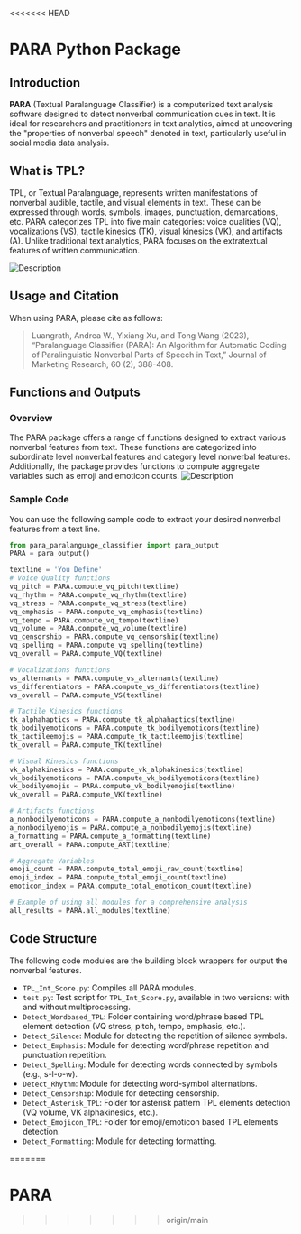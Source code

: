 <<<<<<< HEAD
# PARA Python Package

## Introduction

**PARA** (Textual Paralanguage Classifier) is a computerized text analysis software designed to detect nonverbal communication cues in text. It is ideal for researchers and practitioners in text analytics, aimed at uncovering the "properties of nonverbal speech" denoted in text, particularly useful in social media data analysis.

## What is TPL?

TPL, or Textual Paralanguage, represents written manifestations of nonverbal audible, tactile, and visual elements in text. These can be expressed through words, symbols, images, punctuation, demarcations, etc. PARA categorizes TPL into five main categories: voice qualities (VQ), vocalizations (VS), tactile kinesics (TK), visual kinesics (VK), and artifacts (A). Unlike traditional text analytics, PARA focuses on the extratextual features of written communication.

![Description](https://static.wixstatic.com/media/62e0e2_24d79b8cc93e4e689d77b838535166d1~mv2.jpg/v1/fill/w_1336,h_944,al_c,q_85,enc_auto/Table%201.jpg)


## Usage and Citation

When using PARA, please cite as follows:
> Luangrath, Andrea W., Yixiang Xu, and Tong Wang (2023), “Paralanguage Classifier (PARA): An Algorithm for Automatic Coding of Paralinguistic Nonverbal Parts of Speech in Text,” Journal of Marketing Research, 60 (2), 388-408.


## Functions and Outputs

### Overview
The PARA package offers a range of functions designed to extract various nonverbal features from text. These functions are categorized into subordinate level nonverbal features and category level nonverbal features. Additionally, the package provides functions to compute aggregate variables such as emoji and emoticon counts.
![Description](https://static.wixstatic.com/media/62e0e2_7da7b5eab30e45cab3b4802fc416dd06~mv2.jpg/v1/fill/w_2166,h_862,al_c,q_85,enc_auto/Table%202.jpg)


### Sample Code 
You can use the following sample code to extract your desired nonverbal features from a text line.

```python
from para_paralanguage_classifier import para_output
PARA = para_output()

textline = 'You Define'
# Voice Quality functions
vq_pitch = PARA.compute_vq_pitch(textline)
vq_rhythm = PARA.compute_vq_rhythm(textline)
vq_stress = PARA.compute_vq_stress(textline)
vq_emphasis = PARA.compute_vq_emphasis(textline)
vq_tempo = PARA.compute_vq_tempo(textline)
vq_volume = PARA.compute_vq_volume(textline)
vq_censorship = PARA.compute_vq_censorship(textline)
vq_spelling = PARA.compute_vq_spelling(textline)
vq_overall = PARA.compute_VQ(textline)

# Vocalizations functions
vs_alternants = PARA.compute_vs_alternants(textline)
vs_differentiators = PARA.compute_vs_differentiators(textline)
vs_overall = PARA.compute_VS(textline)

# Tactile Kinesics functions
tk_alphahaptics = PARA.compute_tk_alphahaptics(textline)
tk_bodilyemoticons = PARA.compute_tk_bodilyemoticons(textline)
tk_tactileemojis = PARA.compute_tk_tactileemojis(textline)
tk_overall = PARA.compute_TK(textline)

# Visual Kinesics functions
vk_alphakinesics = PARA.compute_vk_alphakinesics(textline)
vk_bodilyemoticons = PARA.compute_vk_bodilyemoticons(textline)
vk_bodilyemojis = PARA.compute_vk_bodilyemojis(textline)
vk_overall = PARA.compute_VK(textline)

# Artifacts functions
a_nonbodilyemoticons = PARA.compute_a_nonbodilyemoticons(textline)
a_nonbodilyemojis = PARA.compute_a_nonbodilyemojis(textline)
a_formatting = PARA.compute_a_formatting(textline)
art_overall = PARA.compute_ART(textline)

# Aggregate Variables 
emoji_count = PARA.compute_total_emoji_raw_count(textline) 
emoji_index = PARA.compute_total_emoji_count(textline) 
emoticon_index = PARA.compute_total_emoticon_count(textline) 

# Example of using all modules for a comprehensive analysis
all_results = PARA.all_modules(textline)
```


## Code Structure

The following code modules are the building block wrappers for output the nonverbal features. 

- `TPL_Int_Score.py`: Compiles all PARA modules.
- `test.py`: Test script for `TPL_Int_Score.py`, available in two versions: with and without multiprocessing.
- `Detect_Wordbased_TPL`: Folder containing word/phrase based TPL element detection (VQ stress, pitch, tempo, emphasis, etc.).
- `Detect_Silence`: Module for detecting the repetition of silence symbols.
- `Detect_Emphasis`: Module for detecting word/phrase repetition and punctuation repetition.
- `Detect_Spelling`: Module for detecting words connected by symbols (e.g., s-l-o-w).
- `Detect_Rhythm`: Module for detecting word-symbol alternations.
- `Detect_Censorship`: Module for detecting censorship.
- `Detect_Asterisk_TPL`: Folder for asterisk pattern TPL elements detection (VQ volume, VK alphakinesics, etc.).
- `Detect_Emojicon_TPL`: Folder for emoji/emoticon based TPL elements detection.
- `Detect_Formatting`: Module for detecting formatting.



=======
# PARA
>>>>>>> origin/main
